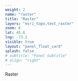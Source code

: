 ```yaml
---
weight: 2
name: "raster"
title: "Raster"
layers: "esri_topo,test_raster"
zoom: 6
lat: 45.6
lng: -73.2
visible: true
layout: "panel_float_card"
splash: false
# subtitle: "Panel Subtitle"
# align: "right"
---
```


Raster
